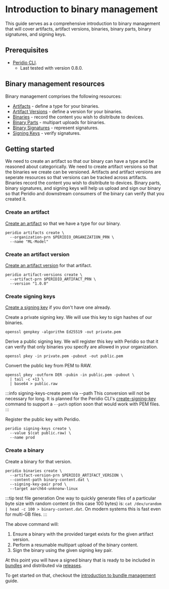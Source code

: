 # Introduction to binary management

This guide serves as a comprehensive introduction to binary management that will cover artifacts, artifact versions, binaries, binary parts, binary signatures, and signing keys.

## Prerequisites

- [Peridio CLI](https://github.com/peridio/morel/releases).
  - Last tested with version 0.8.0.

## Binary management resources

Binary management comprises the following resources:

- [Artifacts](/platform/reference/artifacts) - define a type for your binaries.
- [Artifact Versions](/platform/reference/artifact-versions) - define a version for your binaries.
- [Binaries](/platform/reference/binaries) - record the content you wish to disitribute to devices.
- [Binary Parts](/platform/reference/binary-parts) - multipart uploads for binaries.
- [Binary Signatures](/platform/reference/binary-signatures) - represent signatures.
- [Signing Keys](/platform/reference/signing-keys) - verify signatures.

## Getting started

We need to create an artifact so that our binary can have a type and be reasoned about categorically. We need to create artifact versions so that the binaries we create can be versioned. Artifacts and artifact versions are seperate resources so that versions can be tracked across artifacts. Binaries record the content you wish to disitribute to devices. Binary parts, binary signatures, and signing keys will help us upload and sign our binary so that Peridio and downstream consumers of the binary can verify that you created it.

### Create an artifact

[Create an artifact](creating-artifacts) so that we have a type for our binary.

```
peridio artifacts create \
  --organization-prn $PERIDIO_ORGANIZATION_PRN \
  --name "ML-Model"
```

### Create an artifact version

[Create an artifact version](creating-artifact-versions) for that artifact.

```
peridio artifact-versions create \
  --artifact-prn $PERIDIO_ARTIFACT_PRN \
  --version "1.0.0"
```

### Create signing keys

[Create a signing key](creating-signing-keys) if you don't have one already.

Create a private signing key. We will use this key to sign hashes of our binaries.

```
openssl genpkey -algorithm Ed25519 -out private.pem
```

Derive a public signing key. We will register this key with Peridio so that it can verify that only binaries you specify are allowed in your organization.

```
openssl pkey -in private.pem -pubout -out public.pem
```

Convert the public key from PEM to RAW.

```
openssl pkey -outform DER -pubin -in public.pem -pubout \
  | tail -c +13 \
  | base64 > public.raw
```

:::info signing-keys-create pem via --path
This conversion will not be necessary for long. It is planned for the Peridio CLI's [create-signing-key](/cli/signing-keys/create) command to support a `--path` option soon that would work with PEM files.
:::

Register the public key with Peridio.

```
peridio signing-keys create \
  --value $(cat public.raw) \
  --name prod
```

### Create a binary

Create a binary for that version.

```
peridio binaries create \
  --artifact-version-prn $PERIDIO_ARTIFACT_VERSION \
  --content-path binary-content.dat \
  --signing-key-pair prod \
  --target aarch64-unknonw-linux
```

:::tip test file generation
One way to quickly generate files of a particular byte size with random content (in this case 100 bytes) is: `cat /dev/urandom | head -c 100 > binary-content.dat`. On modern systems this is fast even for multi-GB files.
:::

The above command will:

1. Ensure a binary with the provided target exists for the given artifact version.
2. Perform a resumable multipart upload of the binary content.
3. Sign the binary using the given signing key pair.

At this point you will have a signed binary that is ready to be included in [bundles](/platform/reference/bundles) and distributed via [releases](/platform/reference/releases).

To get started on that, checkout the [introduction to bundle management](introduction-to-bundle-management) guide.
